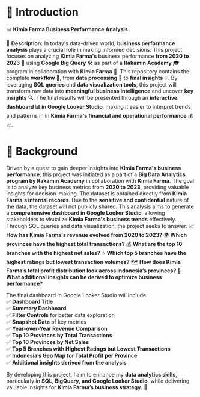 # 🚀 Introduction
📊 **Kimia Farma Business Performance Analysis**

📌 **Description:**
In today's data-driven world, **business performance analysis** plays a crucial role in making informed decisions. This project focuses on analyzing **Kimia Farma's** business performance **from 2020 to 2023** 📅 using **Google Big Query** 🛠️ as part of a **Rakamin Academy** 🎓 program in collaboration with **Kimia Farma** 🏥.
This repository contains the complete **workflow** 🔄, from **data processing** 🧩 to **final insights** 💡. By leveraging **SQL queries** and **data visualization tools**, this project will transform raw data into **meaningful business intelligence** and uncover **key insights** 🔍.
The final results will be presented through an **interactive dashboard 📊 in Google Looker Studio**, making it easier to interpret trends and patterns in in **Kimia Farma's financial and operational performance** 💰📈.

# 📖 Background

Driven by a quest to gain deeper insights into **Kimia Farma's business performance**, this project was initiated as a part of a **Big Data Analytics program by Rakamin Academy** in collaboration with **Kimia Farma**. The goal is to analyze key business metrics from **2020 to 2023**, providing valuable insights for decision-making.
The dataset is obtained directly from **Kimia Farma's internal records**. Due to the **sensitive and confidential** nature of the data, the dataset will not publicly shared. This analysis aims to generate a **comprehensive dashboard in Google Looker Studio**, allowing stakeholders to visualize **Kimia Farma's business trends** effectively.
Through SQL queries and data visualization, the project seeks to answer:
📈 **How has Kimia Farma's revenue evolved from 2020 to 2023?**
🌍 **Which provinces have the highest total transactions?**
💰 **What are the top 10 branches with the highest net sales?**
⭐ **Which top 5 branches have the highest ratings but lowest transaction volumes?**
🗺️ **How does Kimia Farma’s total profit distribution look across Indonesia’s provinces?**
🔎 **What additional insights can be derived to optimize business performance?**

The final dashboard in Google Looker Studio will include:  
✅ **Dashboard Title**  
✅ **Summary Dashboard**  
✅ **Filter Controls** for better data exploration  
✅ **Snapshot Data** of key metrics  
✅ **Year-over-Year Revenue Comparison**  
✅ **Top 10 Provinces by Total Transactions**  
✅ **Top 10 Provinces by Net Sales**  
✅ **Top 5 Branches with Highest Ratings but Lowest Transactions**  
✅ **Indonesia’s Geo Map for Total Profit per Province**  
✅ **Additional insights derived from the analysis**  

By developing this project, I aim to enhance my **data analytics skills**, particularly in **SQL, BigQuery, and Google Looker Studio**, while delivering valuable insights for **Kimia Farma’s business strategy**. 🚀
